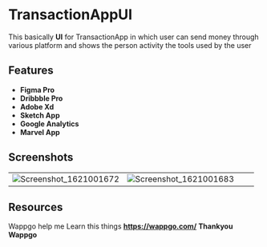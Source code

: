 # TransactionAppUI

This basically **UI** for TransactionApp in which user can send money through various platform and shows the person activity the tools used by the user


## Features

* **Figma Pro**
* **Dribbble Pro**
* **Adobe Xd**
* **Sketch App**
* **Google Analytics**
* **Marvel App**



## Screenshots
|||||
|:----------------------------------------:|:-----------------------------------------:|:-----------------------------------------:|:-----------------------------------------:|
|  ![Screenshot_1621001672](https://user-images.githubusercontent.com/67942414/118283467-03447900-b4ed-11eb-9b6e-76807f820b81.png) |![Screenshot_1621001683](https://user-images.githubusercontent.com/67942414/118283544-1ce5c080-b4ed-11eb-9947-ce620ca264f3.png)


## Resources
Wappgo help me Learn this things
**https://wappgo.com/**
**Thankyou**
**Wappgo**
